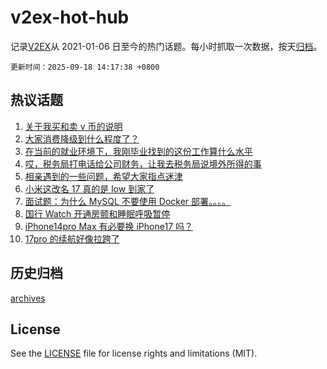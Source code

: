 # v2ex-hot-hub

 记录[V2EX](https://www.v2ex.com/)从 2021-01-06 日至今的热门话题。每小时抓取一次数据，按天[归档](archives)。

`更新时间：2025-09-18 14:17:38 +0800`

## 热议话题

1. [关于我买和卖 v 币的说明](https://www.v2ex.com/t/1160134)
1. [大家消费降级到什么程度了？](https://www.v2ex.com/t/1160070)
1. [在当前的就业环境下，我刚毕业找到的这份工作算什么水平](https://www.v2ex.com/t/1160001)
1. [哎，税务局打电话给公司财务，让我去税务局说境外所得的事](https://www.v2ex.com/t/1160012)
1. [相亲遇到的一些问题，希望大家指点迷津](https://www.v2ex.com/t/1160089)
1. [小米这改名 17 真的是 low 到家了](https://www.v2ex.com/t/1159975)
1. [面试题：为什么 MySQL 不要使用 Docker 部署。。。。](https://www.v2ex.com/t/1160112)
1. [国行 Watch 开通房颤和睡眠呼吸暂停](https://www.v2ex.com/t/1159981)
1. [iPhone14pro Max 有必要换 iPhone17 吗？](https://www.v2ex.com/t/1160081)
1. [17pro 的续航好像拉跨了](https://www.v2ex.com/t/1160069)

## 历史归档

[archives](archives)

## License

See the [LICENSE](LICENSE) file for license rights and limitations (MIT).
